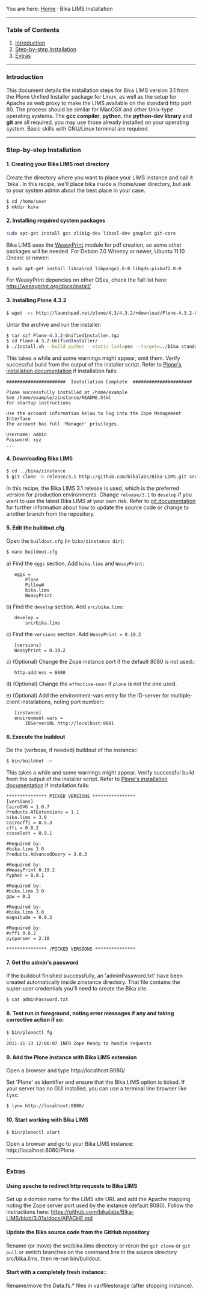 You are here: [Home](https://github.com/bikalabs/Bika-LIMS/wiki) · Bika LIMS Installation
***
### Table of Contents
1. [Introduction](#introduction)
2. [Step-by-step Installation](#step-by-step-installation)
3. [Extras](#extras)

***

### Introduction
This document details the installation steps for Bika LIMS version 3.1 from the Plone Unified Installer package for Linux, as well as the setup for Apache as web proxy to make the LIMS available on the standard http port 80. The process should be similar for MacOSX and other Unix-type operating systems. The **gcc compiler**, **python**, the **python-dev library** and **git** are all required,  you may use those already installed on your operating system. Basic skills with GNU/Linux terminal are required.

***
### Step-by-step Installation

#### 1. Creating your Bika LIMS root directory
Create the directory where you want to place your LIMS instance and call it 'bika'. In this recipe, we'll place bika inside a /home/user directory, but ask to your system admin about the best place in your case.
```bash
$ cd /home/user
$ mkdir bika
```
#### 2. Installing required system packages
```bash
sudo apt-get install gcc zlib1g-dev libssl-dev gnuplot git-core
```
Bika LIMS uses the [WeasyPrint](http://weasyprint.org) module for pdf creation, so some other packages will be needed. For Debian 7.0 Wheezy or newer, Ubuntu 11.10 Oneiric or newer:

```bash
$ sudo apt-get install libcairo2 libpango1.0-0 libgdk-pixbuf2.0-0
```

For WeasyPrint depencies on other OSes, check the full list here: http://weasyprint.org/docs/install/

#### 3. Installing Plone 4.3.2

```bash
$ wget -nc http://launchpad.net/plone/4.3/4.3.2/+download/Plone-4.3.2-UnifiedInstaller.tgz
```

Untar the archive and run the installer:

```bash
$ tar xzf Plone-4.3.2-UnifiedInstaller.tgz
$ cd Plone-4.3.2-UnifiedInstaller/
$ ./install.sh --build-python --static-lxml=yes --target=../bika standalone
```

This takes a while and some warnings might appear, omit them. Verify successful build from the output of the installer script. Refer to [Plone's installation documentation](http://plone.org/documentation/topic/Installation) if installation fails:

    ######################  Installation Complete  ######################

    Plone successfully installed at /home/example
    See /home/example/zinstance/README.html
    for startup instructions

    Use the account information below to log into the Zope Management Interface
    The account has full 'Manager' privileges.

    Username: admin
    Password: xyz
    ...


#### 4. Downloading Bika LIMS

```bash
$ cd ../bika/zinstance
$ git clone -b release/3.1 http://github.com/bikalabs/Bika-LIMS.git src/bika.lims
```

In this recipe, the Bika LIMS 3.1 release is used, which is the preferred version for production environments. Change ```release/3.1``` to ```develop``` if you want to use the latest Bika LIMS at your own risk. Refer to [git documentation](http://git-scm.com/documentation) for further information about how to update the source code or change to another branch from the repository. 

#### 5. Edit the buildout.cfg
Open the ``buildout.cfg`` (in ``bika/zinstance dir``):

```bash
$ nano buildout.cfg
```

  a) Find the ``eggs`` section.  Add ``bika.lims`` and ``WeasyPrint``:

       eggs =
           Plone
           PillowW
           bika.lims
           WeasyPrint

   b) Find the ``develop`` section. Add ``src/bika.lims``:

       develop =
           src/bika.lims
   
   c) Find the ``versions`` section. Add ``WeasyPrint = 0.19.2``

       [versions]
       WeasyPrint = 0.19.2

   c) (Optional) Change the Zope instance port if the default 8080 is not used::

       http-address = 8080

   d) (Optional) Change the ``effective-user`` if ``plone`` is not the one used. 

   e) (Optional) Add the environment-vars entry for the ID-server for multiple-client
       installations, noting port number::

       [instance]
       environment-vars =
           IDServerURL http://localhost:8081


#### 6. Execute the buildout
Do the (verbose, if needed) buildout of the instance::

```bash
$ bin/buildout -v
```

This takes a while and some warnings might appear. Verify successful build from the output of the installer script. Refer to [Plone's installation documentation](http://plone.org/documentation/topic/Installation) if installation fails:
```
*************** PICKED VERSIONS ****************
[versions]
CairoSVG = 1.0.7
Products.ATExtensions = 1.1
bika.lims = 3.0
cairocffi = 0.5.3
cffi = 0.8.2
cssselect = 0.9.1

#Required by:
#bika.lims 3.0
Products.AdvancedQuery = 3.0.3

#Required by:
#WeasyPrint 0.19.2
Pyphen = 0.9.1

#Required by:
#bika.lims 3.0
gpw = 0.2

#Required by:
#bika.lims 3.0
magnitude = 0.9.3

#Required by:
#cffi 0.8.2
pycparser = 2.10

*************** /PICKED VERSIONS ***************
```

#### 7. Get the admin's password
If the buildout finished successfully, an 'adminPassword.txt' have been created automatically inside zinstance directory. That file contains the super-user credentials you'll need to create the Bika site.
```bash
$ cat adminPassword.txt
```

#### 8. Test run in foreground, noting error messages if any and taking corrective action if so:
```bash
$ bin/plonectl fg
...
2011-11-13 12:06:07 INFO Zope Ready to handle requests
```

#### 9. Add the Plone instance with Bika LIMS extension
Open a browser and type http://localhost:8080/

Set 'Plone' as identifier and ensure that the Bika LIMS option is ticked.
If your server has no GUI installed, you can use a terminal line browser like ``lynx``:
```bash
$ lynx http://localhost:8080/
```

#### 10. Start working with Bika LIMS
```bash
$ bin/plonectl start
```
Open a browser and go to your Bika LIMS instance: http://localhost:8080/Plone

***
### Extras
#### Using apache to redirect http requests to Bika LIMS
Set up a domain name for the LIMS site URL and add the Apache mapping noting the Zope server port used by the instance (default 8080).
Follow the instructions here: https://github.com/bikalabs/Bika-LIMS/blob/3.01a/docs/APACHE.md

#### Update the Bika source code from the GitHub repository
Rename (or move) the src/bika.lims directory or rerun the ``git clone`` or ``git pull`` or switch branches on the command line in the source directory src/bika.lims, then re-run bin/buildout.

#### Start with a completely fresh instance::
Rename/move the Data.fs.* files in var/filestorage (after stopping instance). 